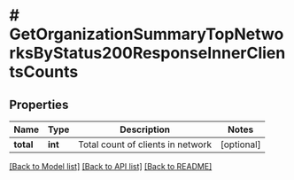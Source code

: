 # # GetOrganizationSummaryTopNetworksByStatus200ResponseInnerClientsCounts

## Properties

Name | Type | Description | Notes
------------ | ------------- | ------------- | -------------
**total** | **int** | Total count of clients in network | [optional]

[[Back to Model list]](../../README.md#models) [[Back to API list]](../../README.md#endpoints) [[Back to README]](../../README.md)
